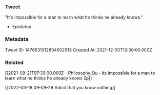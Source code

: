### Tweet
"It's impossible for a man to learn what he thinks he already knows." 

- Epictetus

### Metadata
Tweet ID: 1476531012804902913
Created At: 2021-12-30T12:30:00.000Z

### Related
[[2021-09-21T07:30:00.000Z - Philosophy_Qu - Its impossible for a man to learn what he thinks he already knows  Ep]]

[[2022-03-18 09-09-29 Admit that you know nothing]]

